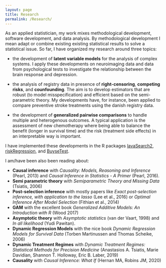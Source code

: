 ```yaml
---
layout: page
title: Research
permalink: /Research/
---
```


As an applied statistician, my work mixes methodological development,
software development, and data analysis. By methodological development
I mean adapt or combine existing existing statistical results to solve
a statistical issue. So far, I have organized my research around three
topics:
- the development of **latent variable models** for the analysis of
  complex systems. I apply these developments on neuroimaging data and
  data from psychological tests to investigate the relationship
  between the brain response and depression.

- the analysis of registry data in presence of **right-censoring**,
  **competing risks**, and **counfounding**. The aim is to develop
  estimators that are robust (to model misspecification) and efficient
  based on the semi-parametric theory. My developments have, for
  instance, been applied to compare preventive stroke treatments using
  the danish registry data.

- the development of **generalized pairwise comparisons** to handle
  multiple and heterogenous outcomes. A typical
  application is the assessment of new chemotherapy where being able
  to balance the benefit (longer in survival time) and the risk
  (treatment side effects) in an interpretable way is important.

I have implemented these developments in the R packages
[lavaSearch2](https://cran.r-project.org/web/packages/lavaSearch2/index.html),
[riskRegression](https://cran.r-project.org/web/packages/riskRegression/index.html),
and
[BuyseTest](https://cran.r-project.org/web/packages/BuyseTest/index.html).

I am/have been also been reading about:
- **Causal inference** with *Causality: Models, Reasoning and
  Inference* (Pearl, 2013) and *Causal Inference in Statistics - A Primer* (Pearl, 2016).
- **Semi parametric theory** with *Semiparametric Theory and Missing
  Data* (Tsiatis, 2006)
- **Post-selection inference** with mostly papers like *Exact
  post-selection inference, with application to the lasso* (Lee et
  al., 2016) or *Optimal Inference After Model Selection* (Fithian et
  al., 2014)
- **GAM** with the excellent book *Generalized Additive Models: An
  Introduction with R* (Wood 2017)
- **Asymptotic theory** with *Asymptotic statistics* (van der Vaart,
  1998) and *In all likelihood* (Yudi Pawitan). 
- **Dynamic Regression Models** with the nice book *Dynamic Regression
  Models for Survival Data* (Torben Martinussen and Thomas Scheike,
  2006)
- **Dynamic Treatment Regimes** with *Dynamic Treatment Regimes:
  Statistical Methods for Precision Medicine* (Anastasios A. Tsiatis,
  Marie Davidian, Shannon T. Holloway, Eric B. Laber, 2019)
- **Causality** with *Causal Inference: What If* (Hernan MA, Robins JM, 2020)